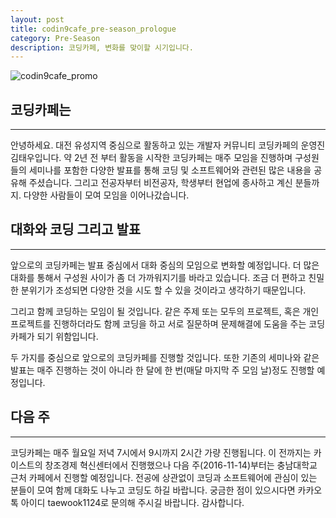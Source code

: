 ```yaml
---
layout: post
title: codin9cafe_pre-season_prologue
category: Pre-Season 
description: 코딩카페, 변화를 맞이할 시기입니다.
---
```


![codin9cafe_promo](https://cloud.githubusercontent.com/assets/6007758/20085220/a72d6fc4-a5aa-11e6-8f51-db109925e4c4.png)

## 코딩카페는 
---

안녕하세요. 대전 유성지역 중심으로 활동하고 있는 개발자 커뮤니티 코딩카페의 운영진 김태우입니다.
약 2년 전 부터 활동을 시작한 코딩카페는 매주 모임을 진행하며 구성원들의 세미나를 포함한 다양한 발표를 통해 코딩 및 소프트웨어와 관련된 많은 내용을 공유해 주셨습니다.
그리고 전공자부터 비전공자, 학생부터 현업에 종사하고 계신 분들까지. 다양한 사람들이 모여 모임을 이어나갔습니다.

## 대화와 코딩 그리고 발표
---

앞으로의 코딩카페는 발표 중심에서 대화 중심의 모임으로 변화할 예정입니다.
더 많은 대화를 통해서 구성원 사이가 좀 더 가까워지기를 바라고 있습니다.
조금 더 편하고 친밀한 분위기가 조성되면 다양한 것을 시도 할 수 있을 것이라고 생각하기 때문입니다.

그리고 함께 코딩하는 모임이 될 것입니다.
같은 주제 또는 모두의 프로젝트, 혹은 개인 프로젝트를 진행하더라도 함께 코딩을 하고 서로 질문하며 문제해결에 도움을 주는 코딩카페가 되기 위함입니다.

두 가지를 중심으로 앞으로의 코딩카페를 진행할 것입니다. 
또한 기존의 세미나와 같은 발표는 매주 진행하는 것이 아니라 한 달에 한 번(매달 마지막 주 모임 날)정도 진행할 예정입니다.

## 다음 주
---

코딩카페는 매주 월요일 저녁 7시에서 9시까지 2시간 가량 진행됩니다.
이 전까지는 카이스트의 창조경제 혁신센터에서 진행했으나 다음 주(2016-11-14)부터는 충남대학교 근처 카페에서 진행할 예정입니다.
전공에 상관없이 코딩과 소프트웨어에 관심이 있는 분들이 모여 함께 대화도 나누고 코딩도 하길 바랍니다. 
궁금한 점이 있으시다면 카카오톡 아이디 taewook1124로 문의해 주시길 바랍니다. 감사합니다.
